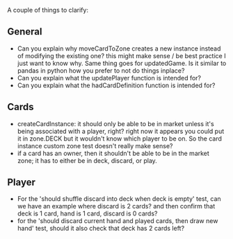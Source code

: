 A couple of things to clarify:

## General
- Can you explain why moveCardToZone creates a new instance instead of modifying the existing one? this might make sense / be best practice I just want to know why. Same thing goes for updatedGame. Is it similar to pandas in python how you prefer to not do things inplace?
- Can you explain what the updatePlayer function is intended for?
- Can you explain what the hadCardDefinition function is intended for?


## Cards
- createCardInstance: it should only be able to be in market unless it's being associated with a player, right? right now it appears you could put it in zone.DECK but it wouldn't know which player to be on. So the card instance custom zone test doesn't really make sense?
- if a card has an owner, then it shouldn't be able to be in the market zone; it has to either be in deck, discard, or play.

## Player
- For the 'should shuffle discard into deck when deck is empty' test, can we have an example where discard is 2 cards? and then confirm that deck is 1 card, hand is 1 card, discard is 0 cards?
- for the 'should discard current hand and played cards, then draw new hand' test, should it also check that deck has 2 cards left?